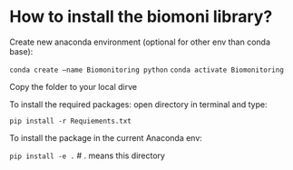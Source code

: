 # How to install the biomoni library?

Create new anaconda environment (optional for other env than conda base):

`conda create –name Biomonitoring python`
`conda activate Biomonitoring`

Copy the folder to your local dirve

To install the required packages: open directory in terminal and type:

`pip install -r Requiements.txt`

To install the package in the current Anaconda env:

`pip install -e .`      # . means this directory





